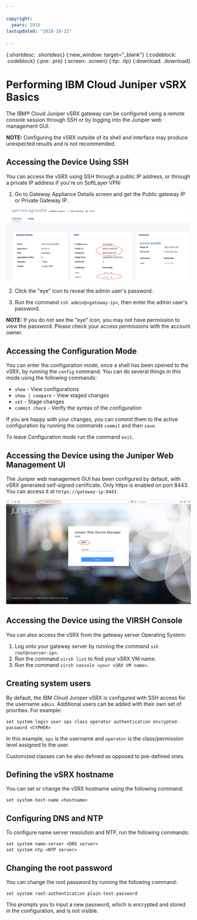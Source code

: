 ```yaml
---

copyright:
  years: 2018
lastupdated: "2018-10-22"

---
```


{:shortdesc: .shortdesc}
{:new_window: target="_blank"}
{:codeblock: .codeblock}
{:pre: .pre}
{:screen: .screen}
{:tip: .tip}
{:download: .download}

# Performing IBM Cloud Juniper vSRX Basics
The IBM® Cloud Juniper vSRX gateway can be configured using a remote console session through SSH or by logging into the Juniper web management GUI.

**NOTE:** Configuring the vSRX outside of its shell and interface may produce unexpected results and is not recommended.

## Accessing the Device Using SSH

You can access the vSRX using SSH through a public IP address, or through a private IP address if you're on SoftLayer VPN:

1. Go to Gateway Appliance Details screen and get the Public gateway IP or Private Gateway IP.

  <img src="images/basics.png" alt="drawing" style="width: 700px;"/>

2. Click the "eye" icon to reveal the admin user's password. 

3. Run the command `ssh admin@<gateway-ip>`, then enter the admin user's password.

**NOTE:** If you do not see the "eye" icon, you may not have permission to view the password. Please check your access permissions with the account owner.

## Accessing the Configuration Mode

You can enter the configuration mode, once a shell has been opened to the vSRX, by running the `config` command. You can do several things in this mode using the following commands:

* `show` - View configurations  
* `show | compare` - View staged changes
* `set` - Stage changes
* `commit check` - Verify the syntax of the configuration

If you are happy with your changes, you can commit them to the active configuration by running the commands `commit` and then `save`.  

To leave Configuration mode run the command `exit`.

## Accessing the Device using the Juniper Web Management UI

The Juniper web management GUI has been configured by default, with vSRX generated self-signed certificate. Only https is enabled on port 8443. You can access it at `https://gateway-ip:8443`.

![Gateway Appliance HA Details](images/vSRX-webui.png)

## Accessing the Device using the VIRSH Console

You can also access the vSRX from the gateway server Operating System:

1. Log onto your gateway server by running the command `ssh root@<server-ip>`.
2. Run the command `virsh list` to find your vSRX VM name.
3. Run the command `virsh console <your vSRX VM name>`.

## Creating system users

By default, the IBM Cloud Juniper vSRX is configured with SSH access for the username `admin`. Additional users can be added with their own set of priorities. For example:

```
set system login user ops class operator authentication encrypted-password <CYPHER>
```

In this example, `ops` is the username and `operator` is the class/permission level assigned to the user.

Customized classes can be also defined as opposed to pre-defined ones.

## Defining the vSRX hostname

You can set or change the vSRX hostname using the following command:

```
set system host-name <hostname>
```

## Configuring DNS and NTP

To configure name server resolution and NTP, run the following commands:

```
set system name-server <DNS server>
set system ntp <NTP server>
```

## Changing the root password

You can change the root password by running the following command:

```
set system root-authentication plain-text-password
```

This prompts you to input a new password, which is encrypted and stored in the configuration, and is not visible.
